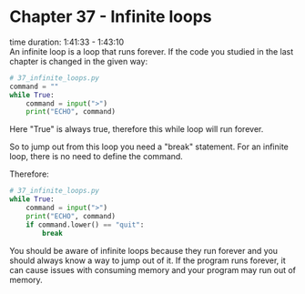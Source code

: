 # Chapter 37 - Infinite loops
time duration: 1:41:33 - 1:43:10  
An infinite loop is a loop that runs forever. If the code you studied in the last chapter is changed in the given way:

```python
# 37_infinite_loops.py
command = ""
while True:
    command = input(">")
    print("ECHO", command)
```

Here "True" is always true, therefore this while loop will run forever.

So to jump out from this loop you need a "break" statement. For an infinite loop, there is no need to define the command.

Therefore:

```python
# 37_infinite_loops.py
while True:
    command = input(">")
    print("ECHO", command)
    if command.lower() == "quit":
        break
```

You should be aware of infinite loops because they run forever and you should always know a way to jump out of it. If the program runs forever, it can cause issues with consuming memory and your program may run out of memory. 